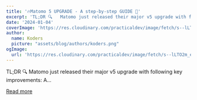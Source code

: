 ```yaml
---
title: '🔥Matomo 5 UPGRADE - A step-by-step GUIDE 🤌'
excerpt: 'TL;DR 🔍   Matomo just released their major v5 upgrade with following key improvements:   A...'
date: '2024-01-04'
coverImage: 'https://res.cloudinary.com/practicaldev/image/fetch/s--lLTO2m_e--/c_imagga_scale,f_auto,fl_progressive,h_420,q_auto,w_1000/https://dev-to-uploads.s3.amazonaws.com/uploads/articles/oy6kn721nmcmsgcj922g.png'
author:
  name: Koders
  picture: "assets/blog/authors/koders.png"
ogImage:
  url: 'https://res.cloudinary.com/practicaldev/image/fetch/s--lLTO2m_e--/c_imagga_scale,f_auto,fl_progressive,h_420,q_auto,w_1000/https://dev-to-uploads.s3.amazonaws.com/uploads/articles/oy6kn721nmcmsgcj922g.png'
---
```


TL;DR 🔍   Matomo just released their major v5 upgrade with following key improvements:   A...

[Read more](https://dev.to/glasskube/matomo-5-upgrade-a-step-by-step-guide-1ohe)
